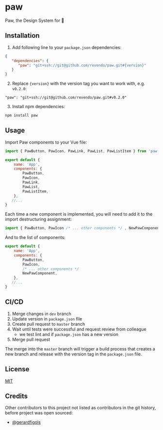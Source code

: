 # paw
Paw, the Design System for 🦊


## Installation

1. Add following line to your `package.json` dependencies:
```json
{
   "dependencies": {
      "paw": "git+ssh://git@github.com/revendo/paw.git#{version}"
   }
}
```

2. Replace `{version}` with the version tag you want to work with, e.g. `v0.2.0`:
```
"paw": "git+ssh://git@github.com/revendo/paw.git#v0.2.0"
```

3. Install npm dependencies:
```bash
npm install paw
```


## Usage

Import Paw components to your Vue file:
```JavaScript
import { PawButton, PawIcon, PawLink, PawList, PawListItem } from 'paw';

export default {
    name: 'App',
    components: {
        PawButton,
        PawIcon,
        PawLink,
        PawList,
        PawListItem,
    },
   //...
}
```

Each time a new component is implemented, you will need to add it to the import destructuring assignment:
```JavaScript
import { PawButton, PawIcon /* ... other components */ , NewPawComponent } from 'paw';
``` 

And to the list of components:

```JavaScript
export default {
    name: 'App',
    components: {
        PawButton,
        PawIcon,
        /* ... other components */
        NewPawComponent,
    },
   //...
}
```

## CI/CD

1. Merge changes in `dev` branch
2. Update version in `package.json` file
3. Create pull request to `master` branch
4. Wait until tests were successful and request review from colleague
   - we test lint and if `package.json` has a new version
5. Merge pull request

The merge into the `master` branch will trigger a build process that creates a new branch and release with the version tag in the `package.json` file.

## License
[MIT](/LICENSE.md)

## Credits

Other contributors to this project not listed as contributors in the git history, before project was open sourced:
- [@gerardfigols](https://github.com/gerardfigols)
